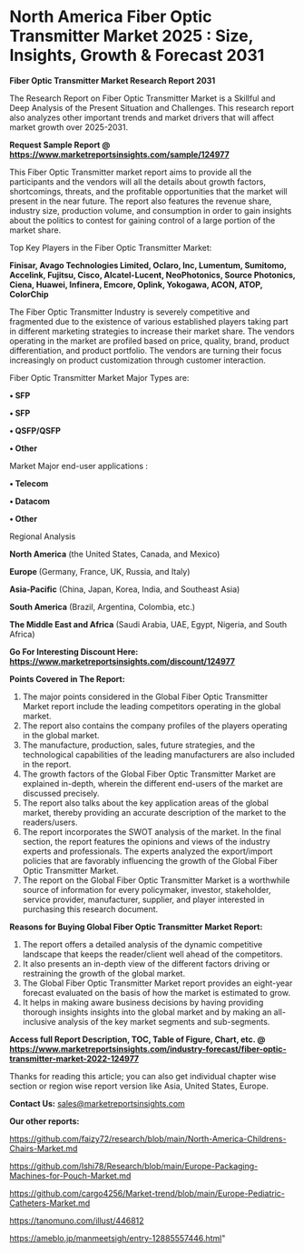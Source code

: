 # North America Fiber Optic Transmitter Market 2025 : Size, Insights, Growth & Forecast 2031

<strong>Fiber Optic Transmitter Market Research Report 2031</strong>

The Research Report on Fiber Optic Transmitter Market is a Skillful and Deep Analysis of the Present Situation and Challenges. This research report also analyzes other important trends and market drivers that will affect market growth over 2025-2031.

<strong>Request Sample Report @ <a href=https://www.marketreportsinsights.com/sample/124977>https://www.marketreportsinsights.com/sample/124977</a></strong>

This Fiber Optic Transmitter market report aims to provide all the participants and the vendors will all the details about growth factors, shortcomings, threats, and the profitable opportunities that the market will present in the near future. The report also features the revenue share, industry size, production volume, and consumption in order to gain insights about the politics to contest for gaining control of a large portion of the market share.

Top Key Players in the Fiber Optic Transmitter Market:

<strong>Finisar, Avago Technologies Limited, Oclaro, Inc, Lumentum, Sumitomo, Accelink, Fujitsu, Cisco, Alcatel-Lucent, NeoPhotonics, Source Photonics, Ciena, Huawei, Infinera, Emcore, Oplink, Yokogawa, ACON, ATOP, ColorChip</strong>

The Fiber Optic Transmitter Industry is severely competitive and fragmented due to the existence of various established players taking part in different marketing strategies to increase their market share. The vendors operating in the market are profiled based on price, quality, brand, product differentiation, and product portfolio. The vendors are turning their focus increasingly on product customization through customer interaction.

Fiber Optic Transmitter Market Major Types are:

<strong>• SFP

• SFP

• QSFP/QSFP

• Other</strong>

Market Major end-user applications :

<strong>• Telecom

• Datacom

• Other</strong>

Regional Analysis

</u><strong><b>North America</b></strong> (the United States, Canada, and Mexico)

<strong><b>Europe </b></strong>(Germany, France, UK, Russia, and Italy)

<strong><b>Asia-Pacific</b></strong> (China, Japan, Korea, India, and Southeast Asia)

<strong><b>South America</b></strong> (Brazil, Argentina, Colombia, etc.)

<strong><b>The Middle East and Africa</b></strong> (Saudi Arabia, UAE, Egypt, Nigeria, and South Africa)

<strong>Go For Interesting Discount Here: <a href=https://www.marketreportsinsights.com/discount/124977>https://www.marketreportsinsights.com/discount/124977</a></strong>

<strong>Points Covered in The Report:</strong>
<ol>
  <li>The major points considered in the Global Fiber Optic Transmitter Market report include the leading competitors operating in the global market.</li>
  <li>The report also contains the company profiles of the players operating in the global market.</li>
  <li>The manufacture, production, sales, future strategies, and the technological capabilities of the leading manufacturers are also included in the report.</li>
  <li>The growth factors of the Global Fiber Optic Transmitter Market are explained in-depth, wherein the different end-users of the market are discussed precisely.</li>
  <li>The report also talks about the key application areas of the global market, thereby providing an accurate description of the market to the readers/users.</li>
  <li>The report incorporates the SWOT analysis of the market. In the final section, the report features the opinions and views of the industry experts and professionals. The experts analyzed the export/import policies that are favorably influencing the growth of the Global Fiber Optic Transmitter Market.</li>
  <li>The report on the Global Fiber Optic Transmitter Market is a worthwhile source of information for every policymaker, investor, stakeholder, service provider, manufacturer, supplier, and player interested in purchasing this research document.</li>
</ol>
<strong>Reasons for Buying Global Fiber Optic Transmitter Market Report:</strong>

<ol>
  <li>The report offers a detailed analysis of the dynamic competitive landscape that keeps the reader/client well ahead of the competitors.</li>
  <li>It also presents an in-depth view of the different factors driving or restraining the growth of the global market.</li>
  <li>The Global Fiber Optic Transmitter Market report provides an eight-year forecast evaluated on the basis of how the market is estimated to grow.</li>
  <li>It helps in making aware business decisions by having providing thorough insights insights into the global market and by making an all-inclusive analysis of the key market segments and sub-segments.</li>
</ol>
<strong>Access full Report Description, TOC, Table of Figure, Chart, etc. @ <a href=https://www.marketreportsinsights.com/industry-forecast/fiber-optic-transmitter-market-2022-124977>https://www.marketreportsinsights.com/industry-forecast/fiber-optic-transmitter-market-2022-124977</a></strong>


Thanks for reading this article; you can also get individual chapter wise section or region wise report version like Asia, United States, Europe.

<strong>Contact Us:</strong>
sales@marketreportsinsights.com

<strong>Our other reports:</strong>

<a href=https://github.com/faizy72/research/blob/main/North-America-Childrens-Chairs-Market.md>https://github.com/faizy72/research/blob/main/North-America-Childrens-Chairs-Market.md</a>

<a href=https://github.com/Ishi78/Research/blob/main/Europe-Packaging-Machines-for-Pouch-Market.md>https://github.com/Ishi78/Research/blob/main/Europe-Packaging-Machines-for-Pouch-Market.md</a>

<a href=https://github.com/cargo4256/Market-trend/blob/main/Europe-Pediatric-Catheters-Market.md>https://github.com/cargo4256/Market-trend/blob/main/Europe-Pediatric-Catheters-Market.md</a>

<a href=https://tanomuno.com/illust/446812>https://tanomuno.com/illust/446812</a>

<a href=https://ameblo.jp/manmeetsigh/entry-12885557446.html>https://ameblo.jp/manmeetsigh/entry-12885557446.html</a>"
